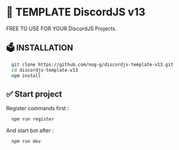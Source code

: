 # 📃 TEMPLATE DiscordJS v13

FREE TO USE FOR YOUR DiscordJS Projects.

## 🗳 INSTALLATION

```bash
  git clone https://github.com/nog-g/discordjs-template-v13.git
  cd discordjs-template-v13
  npm install
```

## ✅ Start project

Register commands first :
```bash
  npm run register
```

And start bot after :
```bash
  npm run dev
```
    
